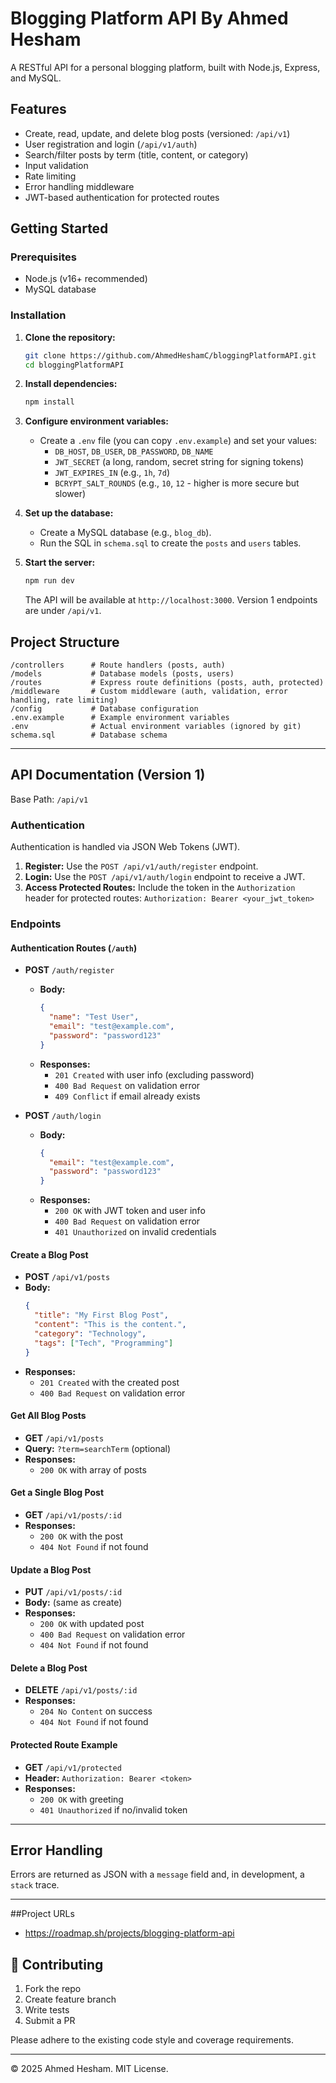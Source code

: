 # Blogging Platform API By Ahmed Hesham

A RESTful API for a personal blogging platform, built with Node.js, Express, and MySQL.

## Features

- Create, read, update, and delete blog posts (versioned: `/api/v1`)
- User registration and login (`/api/v1/auth`)
- Search/filter posts by term (title, content, or category)
- Input validation
- Rate limiting
- Error handling middleware
- JWT-based authentication for protected routes

## Getting Started

### Prerequisites

- Node.js (v16+ recommended)
- MySQL database

### Installation

1. **Clone the repository:**
   ```bash
   git clone https://github.com/AhmedHeshamC/bloggingPlatformAPI.git
   cd bloggingPlatformAPI
   ```

2. **Install dependencies:**
   ```bash
   npm install
   ```

3. **Configure environment variables:**
   - Create a `.env` file (you can copy `.env.example`) and set your values:
     - `DB_HOST`, `DB_USER`, `DB_PASSWORD`, `DB_NAME`
     - `JWT_SECRET` (a long, random, secret string for signing tokens)
     - `JWT_EXPIRES_IN` (e.g., `1h`, `7d`)
     - `BCRYPT_SALT_ROUNDS` (e.g., `10`, `12` - higher is more secure but slower)

4. **Set up the database:**
   - Create a MySQL database (e.g., `blog_db`).
   - Run the SQL in `schema.sql` to create the `posts` and `users` tables.

5. **Start the server:**
   ```bash
   npm run dev
   ```
   The API will be available at `http://localhost:3000`. Version 1 endpoints are under `/api/v1`.

## Project Structure

```
/controllers      # Route handlers (posts, auth)
/models           # Database models (posts, users)
/routes           # Express route definitions (posts, auth, protected)
/middleware       # Custom middleware (auth, validation, error handling, rate limiting)
/config           # Database configuration
.env.example      # Example environment variables
.env              # Actual environment variables (ignored by git)
schema.sql        # Database schema
```

---

## API Documentation (Version 1)

Base Path: `/api/v1`

### Authentication

Authentication is handled via JSON Web Tokens (JWT).

1.  **Register:** Use the `POST /api/v1/auth/register` endpoint.
2.  **Login:** Use the `POST /api/v1/auth/login` endpoint to receive a JWT.
3.  **Access Protected Routes:** Include the token in the `Authorization` header for protected routes:
    `Authorization: Bearer <your_jwt_token>`

### Endpoints

#### Authentication Routes (`/auth`)

-   **POST** `/auth/register`
    -   **Body:**
        ```json
        {
          "name": "Test User",
          "email": "test@example.com",
          "password": "password123"
        }
        ```
    -   **Responses:**
        -   `201 Created` with user info (excluding password)
        -   `400 Bad Request` on validation error
        -   `409 Conflict` if email already exists

-   **POST** `/auth/login`
    -   **Body:**
        ```json
        {
          "email": "test@example.com",
          "password": "password123"
        }
        ```
    -   **Responses:**
        -   `200 OK` with JWT token and user info
        -   `400 Bad Request` on validation error
        -   `401 Unauthorized` on invalid credentials

#### Create a Blog Post

- **POST** `/api/v1/posts`
- **Body:**
  ```json
  {
    "title": "My First Blog Post",
    "content": "This is the content.",
    "category": "Technology",
    "tags": ["Tech", "Programming"]
  }
  ```
- **Responses:**
  - `201 Created` with the created post
  - `400 Bad Request` on validation error

#### Get All Blog Posts

- **GET** `/api/v1/posts`
- **Query:** `?term=searchTerm` (optional)
- **Responses:**
  - `200 OK` with array of posts

#### Get a Single Blog Post

- **GET** `/api/v1/posts/:id`
- **Responses:**
  - `200 OK` with the post
  - `404 Not Found` if not found

#### Update a Blog Post

- **PUT** `/api/v1/posts/:id`
- **Body:** (same as create)
- **Responses:**
  - `200 OK` with updated post
  - `400 Bad Request` on validation error
  - `404 Not Found` if not found

#### Delete a Blog Post

- **DELETE** `/api/v1/posts/:id`
- **Responses:**
  - `204 No Content` on success
  - `404 Not Found` if not found

#### Protected Route Example

- **GET** `/api/v1/protected`
- **Header:** `Authorization: Bearer <token>`
- **Responses:**
  - `200 OK` with greeting
  - `401 Unauthorized` if no/invalid token

---

## Error Handling

Errors are returned as JSON with a `message` field and, in development, a `stack` trace.

---

##Project URLs
- https://roadmap.sh/projects/blogging-platform-api

## 🤝 Contributing

1. Fork the repo
2. Create feature branch
3. Write tests
4. Submit a PR

Please adhere to the existing code style and coverage requirements.

---

© 2025 Ahmed Hesham. MIT License.
